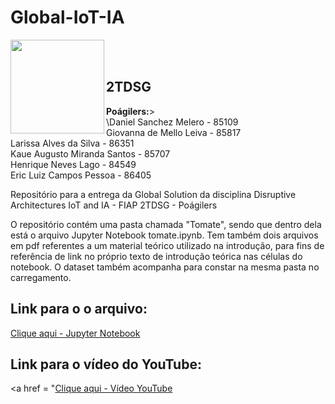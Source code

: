 # **Global-IoT-IA**

<img src="https://upload.wikimedia.org/wikipedia/commons/d/d4/Fiap-logo-novo.jpg" width="150" align="left"/>

<br/><br/>

## 2TDSG

 <b>Poágilers:</b>><br>
 \Daniel Sanchez Melero - 85109<br>
Giovanna de Mello Leiva - 85817<br>
Larissa Alves da Silva - 86351<br>
Kaue Augusto Miranda Santos - 85707<br>
Henrique Neves Lago - 84549<br>
Eric Luiz Campos Pessoa - 86405<br>

Repositório para a entrega da Global Solution da disciplina Disruptive Architectures IoT and IA - FIAP 2TDSG - Poágilers

O repositório contém uma pasta chamada "Tomate", sendo que dentro dela está o arquivo Jupyter Notebook tomate.ipynb. Tem também dois arquivos em pdf referentes a um material teórico utilizado na introdução, para fins de referência de link no próprio texto de introdução teórica nas células do notebook. O dataset também acompanha para constar na mesma pasta no carregamento.



## Link para o o arquivo:
<a href = "https://github.com/Poagilers-Fenix/Global-IoT-IA/tree/main/Tomate/tomate.ipynb">Clique aqui - Jupyter Notebook</a>


## Link para o vídeo do YouTube:
<a href = "<a href = "https://youtu.be/Pcsi6xjb3sE">Clique aqui - Vídeo YouTube</a>